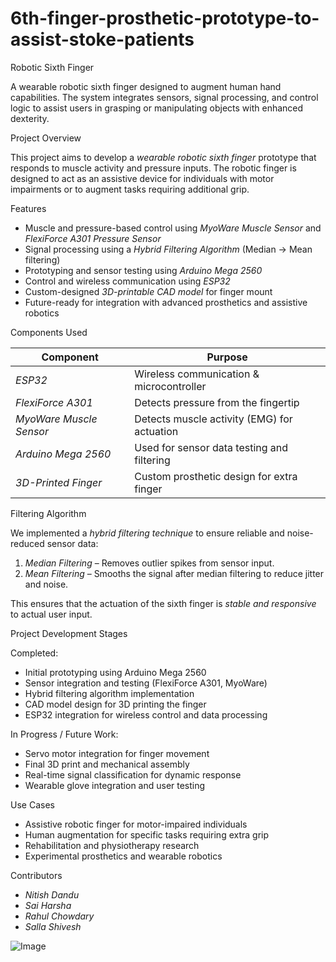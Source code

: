 # 6th-finger-prosthetic-prototype-to-assist-stoke-patients

Robotic Sixth Finger

A wearable robotic sixth finger designed to augment human hand capabilities. The system integrates sensors, signal processing, and control logic to assist users in grasping or manipulating objects with enhanced dexterity.

Project Overview

This project aims to develop a *wearable robotic sixth finger* prototype that responds to muscle activity and pressure inputs. The robotic finger is designed to act as an assistive device for individuals with motor impairments or to augment tasks requiring additional grip.

Features

- Muscle and pressure-based control using *MyoWare Muscle Sensor* and *FlexiForce A301 Pressure Sensor*
- Signal processing using a *Hybrid Filtering Algorithm* (Median → Mean filtering)
- Prototyping and sensor testing using *Arduino Mega 2560*
- Control and wireless communication using *ESP32*
- Custom-designed *3D-printable CAD model* for finger mount
- Future-ready for integration with advanced prosthetics and assistive robotics

Components Used

| Component                 | Purpose                                      |
|---------------------------|----------------------------------------------|
| *ESP32*                 | Wireless communication & microcontroller     |
| *FlexiForce A301*       | Detects pressure from the fingertip          |
| *MyoWare Muscle Sensor* | Detects muscle activity (EMG) for actuation  |
| *Arduino Mega 2560*     | Used for sensor data testing and filtering   |
| *3D-Printed Finger*     | Custom prosthetic design for extra finger    |

Filtering Algorithm

We implemented a *hybrid filtering technique* to ensure reliable and noise-reduced sensor data:

1. *Median Filtering* – Removes outlier spikes from sensor input.
2. *Mean Filtering* – Smooths the signal after median filtering to reduce jitter and noise.

This ensures that the actuation of the sixth finger is *stable and responsive* to actual user input.

Project Development Stages

Completed:
- Initial prototyping using Arduino Mega 2560
- Sensor integration and testing (FlexiForce A301, MyoWare)
- Hybrid filtering algorithm implementation
- CAD model design for 3D printing the finger
- ESP32 integration for wireless control and data processing

 In Progress / Future Work:

- Servo motor integration for finger movement
- Final 3D print and mechanical assembly
- Real-time signal classification for dynamic response
- Wearable glove integration and user testing

 Use Cases

- Assistive robotic finger for motor-impaired individuals
- Human augmentation for specific tasks requiring extra grip
- Rehabilitation and physiotherapy research
- Experimental prosthetics and wearable robotics

Contributors

- *Nitish Dandu*
- *Sai Harsha*
- *Rahul Chowdary*
- *Salla Shivesh*

![Image](https://github.com/user-attachments/assets/b9a9d748-c2da-48d6-aa71-a440d37d7cc4)

